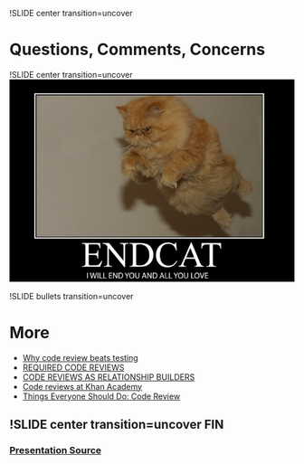 !SLIDE center transition=uncover
# Questions, Comments, Concerns

!SLIDE center transition=uncover
![FIN](../images/endcat.jpeg)

!SLIDE bullets transition=uncover
# More
* [Why code review beats testing](http://kev.inburke.com/kevin/the-best-ways-to-find-bugs-in-your-code/)
* [REQUIRED CODE REVIEWS](http://bjk5.com/post/18441794352/required-code-reviews)
* [CODE REVIEWS AS RELATIONSHIP
BUILDERS](http://bjk5.com/post/3994859683/code-reviews-as-relationship-builders-a-few-tips)
* [Code reviews at Khan
Academy](https://sites.google.com/a/khanacademy.org/forge/for-developers/code-review-policy)
* [Things Everyone Should Do: Code
Review](http://scientopia.org/blogs/goodmath/2011/07/06/things-everyone-should-do-code-review/)

!SLIDE center transition=uncover
FIN
----

### [Presentation Source](http://github.com/anfleene/reviewing-code-review)

